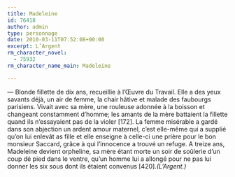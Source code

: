 ```yaml
---
title: Madeleine
id: 76418
author: admin
type: personnage
date: 2010-03-11T07:52:08+00:00
excerpt: L’Argent
rm_character_novel:
  - 75932
rm_character_name_main: Madeleine

---
```

— Blonde fillette de dix ans, recueillie à l’Œuvre du Travail. Elle a des yeux savants déjà, un air de femme, la chair hâtive et malade des faubourgs parisiens. Vivait avec sa mère, une rouleuse adonnée à la boisson et changeant constamment d’homme; les amants de la mère battaient la fillette quand ils n’essayaient pas de la violer [172]. La femme misérable a gardé dans son abjection un ardent amour maternel, c’est elle-même qui a supplié qu’on lui enlevât as fille et elle enseigne à celle-ci une prière pour le bon monsieur Saccard, grâce à qui l’innocence a trouvé un refuge. A treize ans, Madeleine devient orpheline, sa mère étant morte un soir de soûlerie d’un coup dé pied dans le ventre, qu’un homme lui a allongé pour ne pas lui donner les six sous dont ils étaient convenus [420]._(L’Argent.)_